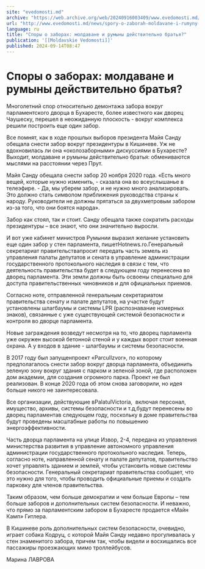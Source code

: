 ```yaml
---
site: "evedomosti.md"
archive: "https://web.archive.org/web/20240916003409/www.evedomosti.md/news/spory-o-zaborah-moldavane-i-rumyny-dejstvitelno-bratya"
url: "http://www.evedomosti.md/news/spory-o-zaborah-moldavane-i-rumyny-dejstvitelno-bratya"
language: ru
title: "Споры о заборах: молдаване и румыны действительно братья?"
publication: '[[Moldavskie Vedomosti]]'
published: 2024-09-14T08:47
---
```


# Споры о заборах: молдаване и румыны действительно братья?

Многолетний спор относительно демонтажа забора вокруг парламентского дворца в Бухаресте, более известного как дворец Чаушеску, перешел в неожиданную плоскость - вокруг комплекса решили построить еще один забор.

Все помнят, как в ходе прошлых выборов президента Майя Санду обещала снести забор вокруг президентуры в Кишиневе. Уж не вдохновилась ли она «околозаборными» дискуссиями в Бухаресте? Выходит, молдаване и румыны действительно братья: обмениваются мыслями на расстоянии через Прут.

Майя Санду обещала снести забор 20 ноября 2020 года. «Есть много вещей, которые нужно изменить, - сказала она во всеуслышанье в телеэфире. - Да, мы уберем забор, и не нужно много анализировать. Это должно стать символом приближения руководства страны к народу. Руководители не должны прятаться за двухметровым забором из-за того, что они боятся народа».

Забор как стоял, так и стоит. Санду обещала также сократить расходы президентуры – все знают, что они значительно выросли.

И вот уже кабинет министров Румынии выразил желание установить еще один забор у стен парламента, пишетHotnews.ro.Генеральный секретариат правительствапросит передать часть земель из управления палаты депутатов и сената в управление администрации государственного протокольного наследия в связи с тем, что деятельность правительства будет в следующем году перенесена во дворец парламента. Эти земли должны быть освоены специально для доступа правительственных чиновников и для официальных приемов.

Согласно ноте, отправленной генеральным секретариатом правительства сенату и палате депутатов, на участке будут установлены шлагбаумы и системы LPR (распознавание номерных знаков), связанные с уже существующей системой безопасности и контроля во дворце парламента.

Новые заграждения возведут несмотря на то, что дворец парламента уже окружен высокой бетонной стеной и у каждых ворот стоит военная охрана. А у входов в здание - шлагбаумы и системы безопасности.

В 2017 году был запущенпроект «ParculIzvor», по которому предполагалось снести забор вокруг дворца парламента, объединить зеленую зону вокруг здания с парком и зеленой зоной, где расположен дом академии, для создания огромного парка. Проект не был реализован. В конце 2020 года об этом снова заговорили, но идея больше никого не заинтересовала.

Все организации, действующие вPalatulVictoria,  включая персонал, имущество, архивы, системы безопасности и т.д,будут перенесены во дворец парламентав следующем году, поскольку в доме правительства будут проведены масштабные работы по повышению энергоэффективности.

Часть дворца парламента на улице Извор, 2-4, передана из управления министерства развития в управление автономного управления администрации государственного протокольного наследия. Теперь, согласно ноте, направленной сенату и палате депутатов, правительство хочет управлять зданием и землей, чтобы установить новые системы безопасности. Генеральный секретариат правительства сообщает, что это нужно для того, чтобы проводить официальные приемы и создать парковку для членов правительства.

Таким образом, чем больше демократии и чем больше Европы – тем больше заборов и дополнительных систем безопасности. И неважно, что прямо за парламентским забором в Бухаресте продается «Майн Камп» Гитлера.

В Кишиневе роль дополнительных систем безопасности, очевидно, играет собака Кодруц, с которой Майя Санду недавно прогуливалась у стен знаменитого забора, причем так, чтобы видели и восхищались все пассажиры проезжающих мимо троллейбусов.

Марина ЛАВРОВА